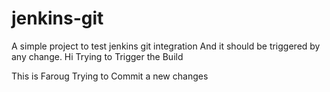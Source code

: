 # jenkins-git

A simple project to test jenkins git integration
And it should be triggered by any change.
Hi Trying to Trigger the Build 

This is Faroug Trying to Commit a new changes
